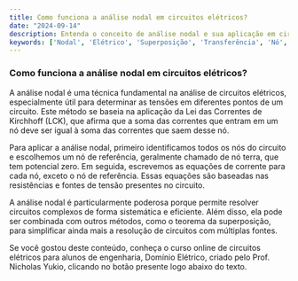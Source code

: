 ```yaml
---
title: Como funciona a análise nodal em circuitos elétricos?
date: "2024-09-14"
description: Entenda o conceito de análise nodal e sua aplicação em circuitos elétricos.
keywords: ['Nodal', 'Elétrico', 'Superposição', 'Transferência', 'Nó', 'Corrente', 'Teorema']
---
```


### Como funciona a análise nodal em circuitos elétricos?

A análise nodal é uma técnica fundamental na análise de circuitos elétricos, especialmente útil para determinar as tensões em diferentes pontos de um circuito. Este método se baseia na aplicação da Lei das Correntes de Kirchhoff (LCK), que afirma que a soma das correntes que entram em um nó deve ser igual à soma das correntes que saem desse nó.

Para aplicar a análise nodal, primeiro identificamos todos os nós do circuito e escolhemos um nó de referência, geralmente chamado de nó terra, que tem potencial zero. Em seguida, escrevemos as equações de corrente para cada nó, exceto o nó de referência. Essas equações são baseadas nas resistências e fontes de tensão presentes no circuito.

A análise nodal é particularmente poderosa porque permite resolver circuitos complexos de forma sistemática e eficiente. Além disso, ela pode ser combinada com outros métodos, como o teorema da superposição, para simplificar ainda mais a resolução de circuitos com múltiplas fontes.

Se você gostou deste conteúdo, conheça o curso online de circuitos elétricos para alunos de engenharia, Domínio Elétrico, criado pelo Prof. Nicholas Yukio, clicando no botão presente logo abaixo do texto.